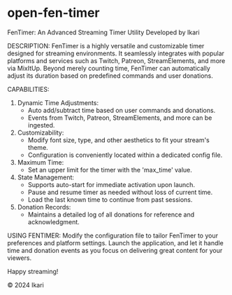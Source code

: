 # open-fen-timer
FenTimer: An Advanced Streaming Timer Utility
Developed by Ikari

DESCRIPTION:
FenTimer is a highly versatile and customizable timer designed for streaming
environments. It seamlessly integrates with popular platforms and services such
as Twitch, Patreon, StreamElements, and more via MixItUp. Beyond merely
counting time, FenTimer can automatically adjust its duration based on
predefined commands and user donations.

CAPABILITIES:
1. Dynamic Time Adjustments:
    - Auto add/subtract time based on user commands and donations.
    - Events from Twitch, Patreon, StreamElements, and more can be ingested.
2. Customizability:
    - Modify font size, type, and other aesthetics to fit your stream's theme.
    - Configuration is conveniently located within a dedicated config file.
3. Maximum Time:
    - Set an upper limit for the timer with the 'max_time' value.
4. State Management:
    - Supports auto-start for immediate activation upon launch.
    - Pause and resume timer as needed without loss of current time.
    - Load the last known time to continue from past sessions.
5. Donation Records:
    - Maintains a detailed log of all donations for reference and acknowledgment.

USING FENTIMER:
Modify the configuration file to tailor FenTimer to your preferences and
platform settings. Launch the application, and let it handle time and donation
events as you focus on delivering great content for your viewers.

Happy streaming!

© 2024 Ikari
